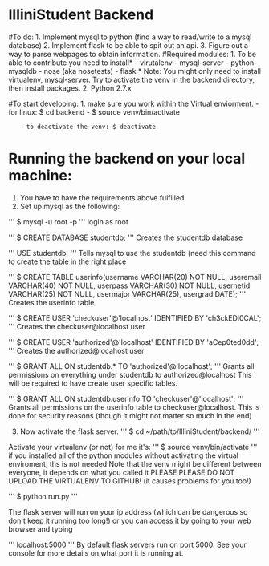 # IlliniStudent Backend
#To do:
    1. Implement mysql to python (find a way to read/write to a mysql database)
    2. Implement flask to be able to spit out an api.
    3. Figure out a way to parse webpages to obtain information.
#Required modules:
    1. To be able to contribute you need to install*
       - virutalenv
       - mysql-server
       - python-mysqldb
       - nose (aka nosetests)
       - flask
       * Note: You might only need to install virtualenv, mysql-server. Try to activate the venv in the backend directory, then install packages. 
    2. Python 2.7.x

#To start developing:
    1. make sure you work within the Virtual enviorment.
       - for linux: $ cd backend
       - $ source venv/bin/activate

       - to deactivate the venv: $ deactivate



# Running the backend on your local machine:
1. You have to have the requirements above fulfilled
2. Set up mysql as the following:

'''
$ mysql -u root -p
'''
login as root

'''
$ CREATE DATABASE studentdb;
'''
Creates the studentdb database

'''
USE studentdb;
'''
Tells mysql to use the studentdb (need this command to create the table in the right place

'''
$ CREATE TABLE userinfo(username VARCHAR(20) NOT NULL, useremail VARCHAR(40) NOT NULL, userpass VARCHAR(30) NOT NULL, usernetid VARCHAR(25) NOT NULL, usermajor VARCHAR(25), usergrad DATE);
'''
Creates the userinfo table

'''
$ CREATE USER 'checkuser'@'localhost' IDENTIFIED BY 'ch3ckEDl0CAL';
'''
Creates the checkuser@localhost user

'''
$ CREATE USER 'authorized'@'localhost' IDENTIFIED BY 'aCep0ted0dd';
'''
Creates the authorized@locahost user

'''
$ GRANT ALL ON studentdb.* TO 'authorized'@'localhost';
'''
Grants all permissions on everything under studentdb to authorized@localhost
This will be required to have create user specific tables.

'''
$ GRANT ALL ON studentdb.userinfo TO 'checkuser'@'localhost';
'''
Grants all permissions on the userinfo table to checkuser@localhost.
This is done for security reasons (though it might not matter so much in the end)

3. Now activate the flask server.
'''
$ cd ~/path/to/IlliniStudent/backend/
'''

Activate your virtualenv (or not) for me it's:
'''
$ source venv/bin/activate
'''
if you installed all of the python modules without activating the virtual enviroment, ths is not needed
Note that the venv might be different between everyone, it depends on what you called it
PLEASE PLEASE DO NOT UPLOAD THE VIRTUALENV TO GITHUB! (it causes problems for you too!)

'''
$ python run.py
'''

The flask server will run on your ip address (which can be dangerous so don't keep it running too long!) or you can access it by going to your web browser and typing

'''
localhost:5000
'''
By default flask servers run on port 5000. See your console for more details on what port it is running at.

